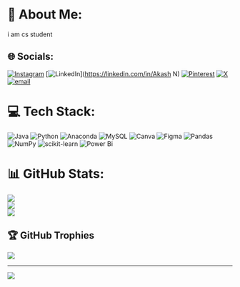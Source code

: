 # 💫 About Me:
i am cs student 


## 🌐 Socials:
[![Instagram](https://img.shields.io/badge/Instagram-%23E4405F.svg?logo=Instagram&logoColor=white)](https://instagram.com/akash_yaksha_1828) [![LinkedIn](https://img.shields.io/badge/LinkedIn-%230077B5.svg?logo=linkedin&logoColor=white)](https://linkedin.com/in/Akash N) [![Pinterest](https://img.shields.io/badge/Pinterest-%23E60023.svg?logo=Pinterest&logoColor=white)](https://pinterest.com/akashn200328) [![X](https://img.shields.io/badge/X-black.svg?logo=X&logoColor=white)](https://x.com/@AkashN1828) [![email](https://img.shields.io/badge/Email-D14836?logo=gmail&logoColor=white)](mailto:akashn200328@gmail.com) 

# 💻 Tech Stack:
![Java](https://img.shields.io/badge/java-%23ED8B00.svg?style=flat-square&logo=openjdk&logoColor=white) ![Python](https://img.shields.io/badge/python-3670A0?style=flat-square&logo=python&logoColor=ffdd54) ![Anaconda](https://img.shields.io/badge/Anaconda-%2344A833.svg?style=flat-square&logo=anaconda&logoColor=white) ![MySQL](https://img.shields.io/badge/mysql-4479A1.svg?style=flat-square&logo=mysql&logoColor=white) ![Canva](https://img.shields.io/badge/Canva-%2300C4CC.svg?style=flat-square&logo=Canva&logoColor=white) ![Figma](https://img.shields.io/badge/figma-%23F24E1E.svg?style=flat-square&logo=figma&logoColor=white) ![Pandas](https://img.shields.io/badge/pandas-%23150458.svg?style=flat-square&logo=pandas&logoColor=white) ![NumPy](https://img.shields.io/badge/numpy-%23013243.svg?style=flat-square&logo=numpy&logoColor=white) ![scikit-learn](https://img.shields.io/badge/scikit--learn-%23F7931E.svg?style=flat-square&logo=scikit-learn&logoColor=white) ![Power Bi](https://img.shields.io/badge/power_bi-F2C811?style=flat-square&logo=powerbi&logoColor=black)
# 📊 GitHub Stats:
![](https://github-readme-stats.vercel.app/api?username=akashakash28&theme=gruvbox_light&hide_border=false&include_all_commits=true&count_private=false)<br/>
![](https://nirzak-streak-stats.vercel.app/?user=akashakash28&theme=gruvbox_light&hide_border=false)<br/>
![](https://github-readme-stats.vercel.app/api/top-langs/?username=akashakash28&theme=gruvbox_light&hide_border=false&include_all_commits=true&count_private=false&layout=compact)

## 🏆 GitHub Trophies
![](https://github-profile-trophy.vercel.app/?username=akashakash28&theme=radical&no-frame=false&no-bg=true&margin-w=4)

---
[![](https://visitcount.itsvg.in/api?id=akashakash28&icon=3&color=1)](https://visitcount.itsvg.in)

<!-- Proudly created with GPRM ( https://gprm.itsvg.in ) -->
